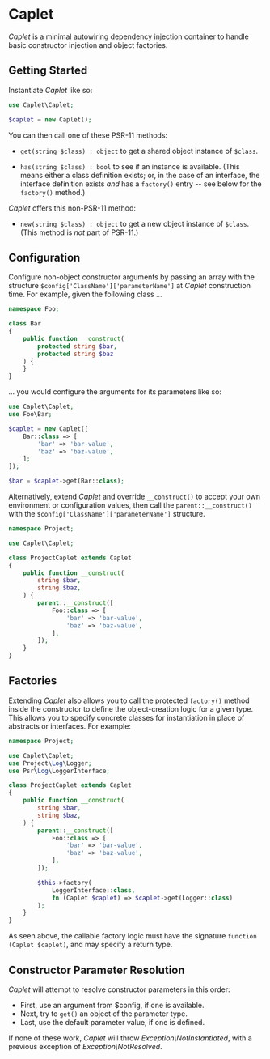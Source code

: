 # Caplet

_Caplet_ is a minimal autowiring dependency injection container to handle
basic constructor injection and object factories.

## Getting Started

Instantiate _Caplet_ like so:

```php
use Caplet\Caplet;

$caplet = new Caplet();
```

You can then call one of these PSR-11 methods:

- `get(string $class) : object` to get a shared object instance of `$class`.

- `has(string $class) : bool` to see if an instance is available. (This means
  either a class definition exists; or, in the case of an interface, the
  interface definition exists *and* has a `factory()` entry -- see below for
  the `factory()` method.)

_Caplet_ offers this non-PSR-11 method:

- `new(string $class) : object` to get a new object instance of `$class`.
  (This method is *not* part of PSR-11.)

## Configuration

Configure non-object constructor arguments by passing an array with the
structure `$config['ClassName']['parameterName']` at _Caplet_ construction
time. For example, given the following class ...

```php
namespace Foo;

class Bar
{
    public function __construct(
        protected string $bar,
        protected string $baz
    ) {
    }
}
```

... you would configure the arguments for its parameters like so:

```php
use Caplet\Caplet;
use Foo\Bar;

$caplet = new Caplet([
    Bar::class => [
        'bar' => 'bar-value',
        'baz' => 'baz-value',
    ];
]);

$bar = $caplet->get(Bar::class);
```

Alternatively, extend _Caplet_ and override `__construct()` to accept your own
environment or configuration values, then call the `parent::__construct()` with
the `$config['ClassName']['parameterName']` structure.

```php
namespace Project;

use Caplet\Caplet;

class ProjectCaplet extends Caplet
{
    public function __construct(
        string $bar,
        string $baz,
    ) {
        parent::__construct([
            Foo::class => [
                'bar' => 'bar-value',
                'baz' => 'baz-value',
            ],
        ]);
    }
}
```

## Factories

Extending _Caplet_ also allows you to call the protected `factory()` method
inside the constructor to define the object-creation logic for a given type.
This allows you to specify concrete classes for instantiation in place of
abstracts or interfaces. For example:

```php
namespace Project;

use Caplet\Caplet;
use Project\Log\Logger;
use Psr\Log\LoggerInterface;

class ProjectCaplet extends Caplet
{
    public function __construct(
        string $bar,
        string $baz,
    ) {
        parent::__construct([
            Foo::class => [
                'bar' => 'bar-value',
                'baz' => 'baz-value',
            ],
        ]);

        $this->factory(
            LoggerInterface::class,
            fn (Caplet $caplet) => $caplet->get(Logger::class)
        );
    }
}
```

As seen above, the callable factory logic must have the signature
`function (Caplet $caplet)`, and may specify a return type.

## Constructor Parameter Resolution

_Caplet_ will attempt to resolve constructor parameters in this order:

- First, use an argument from $config, if one is available.
- Next, try to `get()` an object of the parameter type.
- Last, use the default parameter value, if one is defined.

If none of these work, _Caplet_ will throw _Exception\NotInstantiated_,
with a previous exception of _Exception\NotResolved_.
